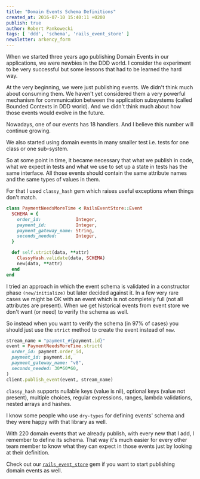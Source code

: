 ```yaml
---
title: "Domain Events Schema Definitions"
created_at: 2016-07-10 15:40:11 +0200
publish: true
author: Robert Pankowecki
tags: [ 'ddd', 'schema', 'rails_event_store' ]
newsletter: arkency_form
---
```


When we started three years ago publishing Domain Events
in our applications, we were newbies in
the DDD world. I consider the experiment to be
very successful but some lessons that had to
be learned the hard way.

<!-- more -->

At the very beginning, we were just publishing events.
We didn't think much about consuming them.
We haven't yet considered them a very powerful
mechanism for communication between the application
subsystems (called Bounded Contexts in DDD world).
And we didn't think much about how those events
would evolve in the future.

Nowadays, one of our events has 18 handlers. And I believe
this number will continue growing.

We also started using domain events in many smaller
test i.e. tests for one class or one sub-system.

So at some point in time, it became necessary that what
we publish in code, what we expect in tests and what
we use to set up a state in tests has the same interface.
All those events should contain the same attribute names
and the same types of values in them.

For that I used `classy_hash` gem which raises
useful exceptions when things don't match.

```ruby
class PaymentNeedsMoreTime < RailsEventStore::Event
  SCHEMA = {
    order_id:             Integer,
    payment_id:           Integer,
    payment_gateway_name: String,
    seconds_needed:       Integer,
  }

  def self.strict(data, **attr)
    ClassyHash.validate(data, SCHEMA)
    new(data, **attr)
  end
end
```

I tried an approach in which the event schema is validated
in a constructor phase `(new/initialize)` but later decided against
it. In a few very rare cases we might be OK with an event
which is not completely full (not all attributes are present).
When we get historical events
from event store we don't want (or need) to verify the schema as well.

So instead when you want to verify the schema (in 97% of cases)
you should just use the `strict` method to create the event
instead of `new`.

```ruby
stream_name = "payment_#{payment.id}"
event = PaymentNeedsMoreTime.strict(
  order_id: payment.order_id,
  payment_id: payment.id,
  payment_gateway_name: "v8",
  seconds_needed: 30*60*60,
)
client.publish_event(event, stream_name)
```

`classy_hash` supports nullable keys (value is nil), optional keys (value not present),
multiple choices, regular expressions, ranges, lambda validations, nested arrays and hashes.

I know some people who use `dry-types` for defining events' schema
and they were happy with that library as well.

With 220 domain events that we already publish, with every new
that I add, I remember to define its schema. That way it's much
easier for every other team member to know what they can expect
in those events just by looking at their definition.

Check out our [`rails_event_store`](http://railseventstore.arkency.com)
gem if you want to start publishing domain events as well.
